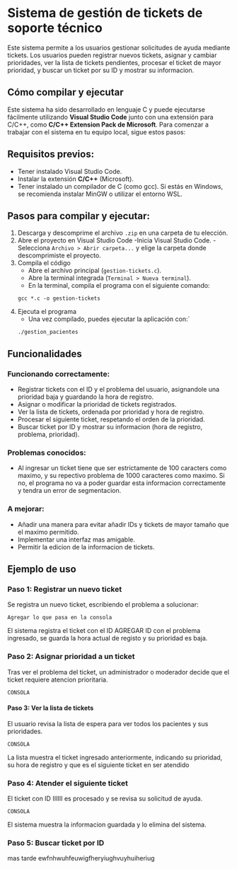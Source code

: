 # Sistema de gestión de tickets de soporte técnico

Este sistema permite a los usuarios gestionar solicitudes de ayuda mediante tickets. Los usuarios pueden registrar nuevos tickets, asignar y cambiar prioridades, ver la lista de tickets pendientes, procesar el ticket de mayor prioridad, y buscar un ticket por su ID y mostrar su informacion. 

## Cómo compilar y ejecutar

Este sistema ha sido desarrollado en lenguaje C y puede ejecutarse fácilmente utilizando **Visual Studio Code** junto con una extensión para C/C++, como **C/C++ Extension Pack de Microsoft**. Para comenzar a trabajar con el sistema en tu equipo local, sigue estos pasos:

## Requisitos previos:

- Tener instalado Visual Studio Code.
- Instalar la extensión **C/C++** (Microsoft).
- Tener instalado un compilador de C (como gcc). Si estás en Windows, se recomienda instalar MinGW o utilizar el entorno WSL.

## Pasos para compilar y ejecutar:

1. Descarga y descomprime el archivo `.zip` en una carpeta de tu elección.
2. Abre el proyecto en Visual Studio Code
    -Inicia Visual Studio Code.
    -Selecciona `Archivo > Abrir carpeta...` y elige la carpeta donde descomprimiste el proyecto.
3. Compila el código
    - Abre el archivo principal (`gestion-tickets.c`).
    - Abre la terminal integrada (`Terminal > Nueva terminal`).
    - En la terminal, compila el programa con el siguiente comando:
    ```
    gcc *.c -o gestion-tickets
    ```
4. Ejecuta el programa
    - Una vez compilado, puedes ejecutar la aplicación con:`
    ```
    ./gestion_pacientes
    ```
## Funcionalidades

### Funcionando correctamente:
- Registrar tickets con el ID y el problema del usuario, asignandole una prioridad baja y guardando la hora de registro.
- Asignar o modificar la prioridad de tickets registrados.
- Ver la lista de tickets, ordenada por prioridad y hora de registro.
- Procesar el siguiente ticket, respetando el orden de la prioridad.
- Buscar ticket por ID y mostrar su informacion (hora de registro, problema, prioridad).

### Problemas conocidos:
- Al ingresar un ticket tiene que ser estrictamente de 100 caracters como maximo, y su repectivo  problema de 1000 caracteres como maximo. Si no, el programa no va a poder guardar esta informacion correctamente y tendra un error de segmentacion. 

### A mejorar:
- Añadir una manera para evitar añadir IDs y tickets de mayor tamaño que el maximo permitido.
- Implementar una interfaz mas amigable.
- Permitir la edicion de la informacion de tickets.

## Ejemplo de uso
### Paso 1: Registrar un nuevo ticket
Se registra un nuevo ticket, escribiendo el problema a solucionar:
```
Agregar lo que pasa en la consola
```
El sistema registra el ticket con el ID AGREGAR ID con el problema ingresado, se guarda la hora actual de registo y su prioridad es baja.

### Paso 2: Asignar prioridad a un ticket
Tras ver el problema del ticket, un administrador o moderador decide que el ticket requiere atencion prioritaria.
```
CONSOLA
```

#### Paso 3: Ver la lista de tickets
El usuario revisa la lista de espera para ver todos los pacientes y sus prioridades.
```
CONSOLA
```
La lista muestra el ticket ingresado anteriormente, indicando su prioridad, su hora de registro y que es el siguiente ticket en ser atendido

### Paso 4: Atender el siguiente ticket
El ticket con ID IIIIII es procesado y se revisa su solicitud de ayuda.
```
CONSOLA
```
El sistema muestra la informacion guardada y lo elimina del sistema.

### Paso 5: Buscar ticket por ID
mas tarde ewfnhwuhfeuwigfheryiughvuyhuiheriug